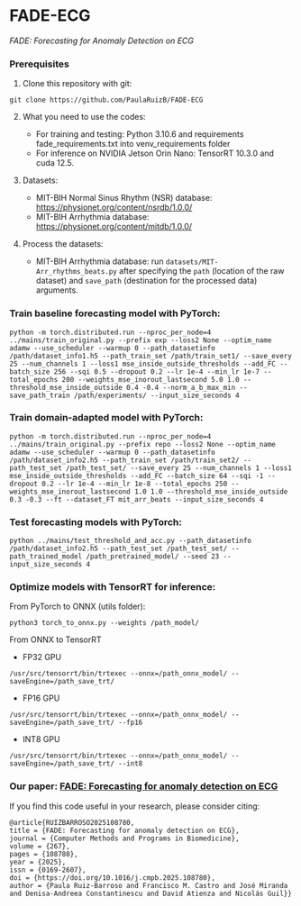 # FADE-ECG

*FADE: Forecasting for Anomaly Detection on ECG*

### Prerequisites
1. Clone this repository with git:
```
git clone https://github.com/PaulaRuizB/FADE-ECG
```
2. What you need to use the codes:
   
   * For training and testing: Python 3.10.6 and requirements fade_requirements.txt into venv_requirements folder
   * For inference on NVIDIA Jetson Orin Nano: TensorRT 10.3.0 and cuda 12.5. 

3. Datasets:
   * MIT-BIH Normal Sinus Rhythm (NSR) database: https://physionet.org/content/nsrdb/1.0.0/
   * MIT-BIH Arrhythmia database: https://physionet.org/content/mitdb/1.0.0/

4. Process the datasets:
   * MIT-BIH Arrhythmia database: run ```datasets/MIT-Arr_rhythms_beats.py``` after specifying the ```path``` (location of the raw dataset) and ```save_path``` (destination for the processed data) arguments.
   
### Train baseline forecasting model with PyTorch:
```
python -m torch.distributed.run --nproc_per_node=4 ../mains/train_original.py --prefix exp --loss2 None --optim_name adamw --use_scheduler --warmup 0 --path_datasetinfo /path/dataset_info1.h5 --path_train_set /path/train_set1/ --save_every 25 --num_channels 1 --loss1 mse_inside_outside_thresholds --add_FC --batch_size 256 --sqi 0.5 --dropout 0.2 --lr 1e-4 --min_lr 1e-7 --total_epochs 200 --weights_mse_inorout_lastsecond 5.0 1.0 --threshold_mse_inside_outside 0.4 -0.4 --norm_a_b_max_min --save_path_train /path/experiments/ --input_size_seconds 4
```

### Train domain-adapted model with PyTorch:
```
python -m torch.distributed.run --nproc_per_node=4 ../mains/train_original.py --prefix repo --loss2 None --optim_name adamw --use_scheduler --warmup 0 --path_datasetinfo /path/dataset_info2.h5 --path_train_set /path/train_set2/ --path_test_set /path_test_set/ --save_every 25 --num_channels 1 --loss1 mse_inside_outside_thresholds --add_FC --batch_size 64 --sqi -1 --dropout 0.2 --lr 1e-4 --min_lr 1e-8 --total_epochs 250 --weights_mse_inorout_lastsecond 1.0 1.0 --threshold_mse_inside_outside 0.3 -0.3 --ft --dataset_FT mit_arr_beats --input_size_seconds 4
```

### Test forecasting models with PyTorch:
```
python ../mains/test_threshold_and_acc.py --path_datasetinfo /path/dataset_info2.h5 --path_test_set /path_test_set/ --path_trained_model /path_pretrained_model/ --seed 23 --input_size_seconds 4
```

### Optimize models with TensorRT for inference:
From PyTorch to ONNX (utils folder):
```
python3 torch_to_onnx.py --weights /path_model/
```
From ONNX to TensorRT
* FP32 GPU
```
/usr/src/tensorrt/bin/trtexec --onnx=/path_onnx_model/ --saveEngine=/path_save_trt/
```
* FP16 GPU
```
/usr/src/tensorrt/bin/trtexec --onnx=/path_onnx_model/ --saveEngine=/path_save_trt/ --fp16
```
* INT8 GPU
```
/usr/src/tensorrt/bin/trtexec --onnx=/path_onnx_model/ --saveEngine=/path_save_trt/ --int8
```

### Our paper: [FADE: Forecasting for anomaly detection on ECG](https://doi.org/10.1016/j.cmpb.2025.108780)
If you find this code useful in your research, please consider citing:

    @article{RUIZBARROSO2025108780,
    title = {FADE: Forecasting for anomaly detection on ECG},
    journal = {Computer Methods and Programs in Biomedicine},
    volume = {267},
    pages = {108780},
    year = {2025},
    issn = {0169-2607},
    doi = {https://doi.org/10.1016/j.cmpb.2025.108780},
    author = {Paula Ruiz-Barroso and Francisco M. Castro and José Miranda and Denisa-Andreea Constantinescu and David Atienza and Nicolás Guil}}
